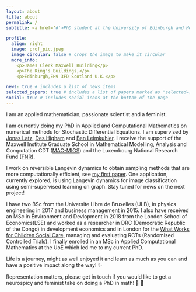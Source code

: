```yaml
---
layout: about
title: about
permalink: /
subtitle: <a href='#'>PhD student at the University of Edinburgh and Heriot Watt University. She/her</a>

profile:
  align: right
  image: prof_pic.jpeg
  image_circular: false # crops the image to make it circular
  more_info: 
    <p>James Clerk Maxwell Building</p>
    <p>The King's Buildings,</p>
    <p>Edinburgh,EH9 3FD Scotland U.K.</p>

news: true # includes a list of news items
selected_papers: true # includes a list of papers marked as "selected={true}"
social: true # includes social icons at the bottom of the page
---
```


I am an applied mathematician, passionate scientist and a feminist.

I am currently doing my PhD in Applied and Computational Mathematics on numerical methods for Stochastic Differential Equations. I am supervised by [Jonas Latz](https://latzplacian.org/), [Des Higham](https://www.maths.ed.ac.uk/~dhigham/) and [Ben Leimkuhler](https://www.maths.ed.ac.uk/~bleimkuh/). I receive the support of the Maxwell Institute Graduate School in Mathematical Modelling, Analysis and Computation CDT ([MAC-MIGS](https://www.mac-migs.ac.uk)) and the Luxembourg National Research Fund ([FNR](https://www.fnr.lu/)). 

I work on reversible Langevin dynamics to obtain sampling methods that are more computationally efficient, see [my first paper](/al-folio/publications/). One application, currently explored, is using Langevin dynamics for image classification using semi-supervised learning on graph. Stay tuned for news on the next project!

I have two BSc from the Universite Libre de Bruxelles (ULB), in physics engineering in 2017 and business management in 2015. I also have received an MSc in Environment and Devlopment in 2018 from the London School of Economics(LSE) and worked as a researcher in DRC (Democratic Republic of the Congo) in development economics and in London for the [What Works for Children Social Care](https://whatworks-csc.org.uk/), managing and evaluating RCTs (Randomised Controlled Trials). I finally enrolled in an MSc in Applied Computational Mathematics at the UoE which led me to my current PhD. 

Life is a journey, might as well enjoyed it and learn as much as you can and have a positive impact along the way!  :sparkles:

Representation matters, please get in touch if you would like to get a neurospicy and feminist take on doing a PhD in math! :seedling: :rainbow:

<!-- Semi-supervised learning methods on graph can be used for images classification in safety-critical application, such as medical imaging. In this setting, the images are represented by a set of nodes in a high-dimensional space, pairwiseconnected by edges, with weights depending on their similarity. Unlabelled images are then injected to the graph, and we aim at correctly classifying the images using graphical learning through the design of an operator such as the Laplace or Poisson operator. -->

<!-- Write your biography here. Tell the world about yourself. Link to your favorite [subreddit](http://reddit.com). You can put a picture in, too. The code is already in, just name your picture `prof_pic.jpg` and put it in the `img/` folder.

Put your address / P.O. box / other info right below your picture. You can also disable any of these elements by editing `profile` property of the YAML header of your `_pages/about.md`. Edit `_bibliography/papers.bib` and Jekyll will render your [publications page](/al-folio/publications/) automatically.

Link to your social media connections, too. This theme is set up to use [Font Awesome icons](https://fontawesome.com/) and [Academicons](https://jpswalsh.github.io/academicons/), like the ones below. Add your Facebook, Twitter, LinkedIn, Google Scholar, or just disable all of them. -->
